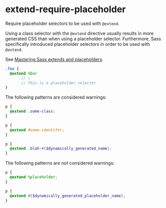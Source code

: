 # extend-require-placeholder

Require placeholder selectors to be used with `@extend`.

Using a class selector with the `@extend` directive usually results in more generated CSS than when using a placeholder selector. Furthermore, Sass specifically introduced placeholder selectors in order to be used with `@extend`.

See [Mastering Sass extends and placeholders](http://8gramgorilla.com/mastering-sass-extends-and-placeholders/).

```scss
.foo {
  @extend %bar
       // ↑
       // This is a placeholder selector
}
```

The following patterns are considered warnings:

```scss
p {
  @extend .some-class;
}
```

```scss
p {
  @extend #some-identifer;
}
```

```scss
p {
  @extend .blah-#{$dynamically_generated_name};
}
```

The following patterns are *not* considered warnings:

```scss
p {
  @extend %placeholder;
}
```

```scss
p {
  @extend #{$dynamically_generated_placeholder_name};
}
```
